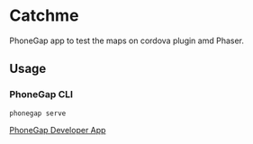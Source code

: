 # Catchme

PhoneGap app to test the maps on cordova plugin amd Phaser.

## Usage

### PhoneGap CLI

    phonegap serve

[PhoneGap Developer App](http://docs.phonegap.com/getting-started/2-install-mobile-app/)
